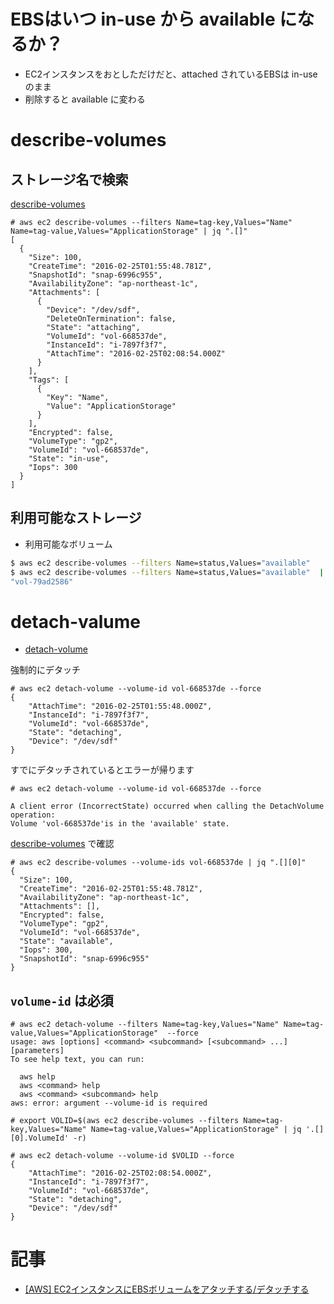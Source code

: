 #  EBSはいつ in-use から available になるか？

- EC2インスタンスをおとしただけだと、attached されているEBSは in-use のまま
- 削除すると available に変わる


#  describe-volumes

## ストレージ名で検索

[describe-volumes](http://docs.aws.amazon.com/cli/latest/reference/ec2/describe-volumes.html)

~~~
# aws ec2 describe-volumes --filters Name=tag-key,Values="Name" Name=tag-value,Values="ApplicationStorage" | jq ".[]"
[
  {
    "Size": 100,
    "CreateTime": "2016-02-25T01:55:48.781Z",
    "SnapshotId": "snap-6996c955",
    "AvailabilityZone": "ap-northeast-1c",
    "Attachments": [
      {
        "Device": "/dev/sdf",
        "DeleteOnTermination": false,
        "State": "attaching",
        "VolumeId": "vol-668537de",
        "InstanceId": "i-7897f3f7",
        "AttachTime": "2016-02-25T02:08:54.000Z"
      }
    ],
    "Tags": [
      {
        "Key": "Name",
        "Value": "ApplicationStorage"
      }
    ],
    "Encrypted": false,
    "VolumeType": "gp2",
    "VolumeId": "vol-668537de",
    "State": "in-use",
    "Iops": 300
  }
]
~~~

## 利用可能なストレージ

- 利用可能なボリューム

~~~bash
$ aws ec2 describe-volumes --filters Name=status,Values="available"
$ aws ec2 describe-volumes --filters Name=status,Values="available"  | jq ".Volumes[].VolumeId"
"vol-79ad2586"
~~~


# detach-valume

- [detach-volume](http://docs.aws.amazon.com/cli/latest/reference/ec2/detach-volume.html)

強制的にデタッチ

~~~
# aws ec2 detach-volume --volume-id vol-668537de --force
{
    "AttachTime": "2016-02-25T01:55:48.000Z",
    "InstanceId": "i-7897f3f7",
    "VolumeId": "vol-668537de",
    "State": "detaching",
    "Device": "/dev/sdf"
}
~~~

すでにデタッチされているとエラーが帰ります

~~~
# aws ec2 detach-volume --volume-id vol-668537de --force

A client error (IncorrectState) occurred when calling the DetachVolume operation:
Volume 'vol-668537de'is in the 'available' state.
~~~

[describe-volumes](http://docs.aws.amazon.com/cli/latest/reference/ec2/describe-volumes.html) で確認

~~~
# aws ec2 describe-volumes --volume-ids vol-668537de | jq ".[][0]"
{
  "Size": 100,
  "CreateTime": "2016-02-25T01:55:48.781Z",
  "AvailabilityZone": "ap-northeast-1c",
  "Attachments": [],
  "Encrypted": false,
  "VolumeType": "gp2",
  "VolumeId": "vol-668537de",
  "State": "available",
  "Iops": 300,
  "SnapshotId": "snap-6996c955"
}
~~~

## `volume-id` は必須

~~~
# aws ec2 detach-volume --filters Name=tag-key,Values="Name" Name=tag-value,Values="ApplicationStorage"  --force
usage: aws [options] <command> <subcommand> [<subcommand> ...] [parameters]
To see help text, you can run:

  aws help
  aws <command> help
  aws <command> <subcommand> help
aws: error: argument --volume-id is required
~~~

~~~
# export VOLID=$(aws ec2 describe-volumes --filters Name=tag-key,Values="Name" Name=tag-value,Values="ApplicationStorage" | jq '.[][0].VolumeId' -r)

# aws ec2 detach-volume --volume-id $VOLID --force
{
    "AttachTime": "2016-02-25T02:08:54.000Z",
    "InstanceId": "i-7897f3f7",
    "VolumeId": "vol-668537de",
    "State": "detaching",
    "Device": "/dev/sdf"
}
~~~

# 記事

- [[AWS] EC2インスタンスにEBSボリュームをアタッチする/デタッチする](http://qiita.com/white_aspara25/items/270c7253e5fe58bd5d86)
